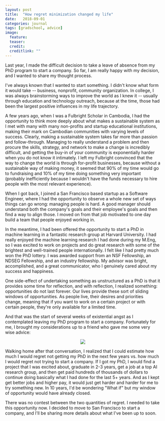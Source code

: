 ```yaml
---
layout: post
title:  "How regret minimization changed my life"
date:   2018-09-01
categories: journal
tags: [gradschool, advice]
image:
  feature: 
  teaser: 
  credit:  
  creditlink: ""
---
```

<p class="intro"><span class="dropcap">L</span>ast year, I made the difficult decision to take a leave of absence from my PhD program to start a company. So far, I am really happy with my decision, and I wanted to share my thought process.</p>

I've always known that I wanted to start something. I didn't know what form it would take -- business, nonprofit, community organization. In college, I was always brainstorming ways to improve the world as I knew it -- usually through education and technology outreach, because at the time, those had been the largest positive influences in my life trajectory.

A few years ago, when I was a Fulbright Scholar in Cambodia, I had the opportunity to think more deeply about what makes a sustainable system as I met with many with many non-profits and startup educational institutions, making their mark on Cambodian communities with varying levels of success. Clearly, making a sustainable system takes far more than passion and follow-through. Managing to really understand a problem and then procure the skills, strategy, and network to make a change is incredibly difficult, and getting the buy-in of your community is exponentially harder when you do not know it intimately. I left my Fulbright convinced that the way to change the world is through for-profit businesses, because without a sustainable way of making money, it seemed that 90% of my time would go to fundraising and 10% of my time doing something very important (probably inefficiently because I wouldn't have the funds necessary to hire people with the most relevant experience).

When I got back, I joined a San Francisco based startup as a Software Engineer, where I had the opportunity to observe a whole new set of ways things can go wrong: managing people is hard. A good manager should understand both the company's goals and their employee's goals and then find a way to align those. I moved on from that job motivated to one day build a team that people enjoyed working in.

In the meantime, I had been offered the opportunity to start a PhD in machine learning in a fantastic research group at Harvard University. I had really enjoyed the machine learning research I had done during my M.Eng, so I was excited to work on projects and do great research with some of the brightest and well-trained people internationally. I felt like I had pretty much won the PhD lottery. I was awarded support from an NSF Fellowship, an NDSEG Fellowship, and an industry fellowship. My advisor was bright, accomplished, and a great communicator, who I genuinely cared about my success and happiness.

One side-effect of undertaking something as unstructured as a PhD is that it provides some time for reflection, and with reflection, I realized something: opportunities do not last forever. Our lives provide these sort of sliding windows of opportunities. As people live, their desires and priorities change, meaning that if you want to work on a certain project or with certain people, they're only available for a limited time.

And that was the start of several weeks of existential angst as I contemplated leaving my PhD program to start a company. Fortunately for me, I brought my considerations up to a friend who gave me some very wise advice:

   <center><img src="{{ '../images/regretminimization.jpg' | prepend: site.baseurl }}"></center>

Walking home after that conversation, I realized that I could estimate how much I would regret not getting my PhD in the next few years vs. how much I would regret not trying to start a company. If I got my PhD, I would find a project that I was excited about, graduate in 2-3 years, get a job at a top AI research group, and then get paid hundreds of thousands of dollars to continue doing basically what I had done for the last 5+ years. And as I kept get better jobs and higher pay, it would just get harder and harder for me to try something new. In 10 years, I'd be wondering "What if" but my window of opportunity would have already closed.

There was no contest between the two quantities of regret. I needed to take this opportunity now. I decided to move to San Francisco to start a company, and I'll be sharing more details about what I've been up to soon.


